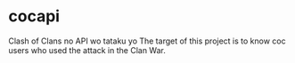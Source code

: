 # cocapi
Clash of Clans no API wo tataku yo
The target of this project is to know coc users who used the attack in the Clan War.
